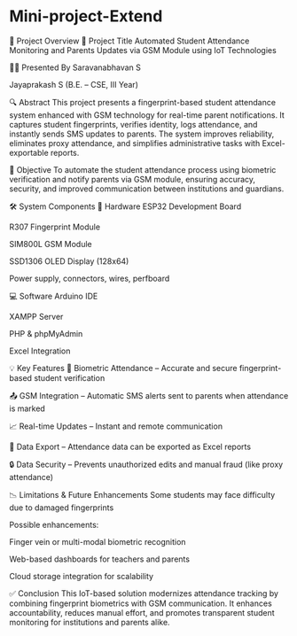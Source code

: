 # Mini-project-Extend

📲 Project Overview
🔖 Project Title
Automated Student Attendance Monitoring and Parents Updates via GSM Module using IoT Technologies

🙋‍♂️ Presented By
Saravanabhavan S

Jayaprakash S
(B.E. – CSE, III Year)

🔍 Abstract
This project presents a fingerprint-based student attendance system enhanced with GSM technology for real-time parent notifications. It captures student fingerprints, verifies identity, logs attendance, and instantly sends SMS updates to parents. The system improves reliability, eliminates proxy attendance, and simplifies administrative tasks with Excel-exportable reports.

🎯 Objective
To automate the student attendance process using biometric verification and notify parents via GSM module, ensuring accuracy, security, and improved communication between institutions and guardians.

🛠️ System Components
🔧 Hardware
ESP32 Development Board

R307 Fingerprint Module

SIM800L GSM Module

SSD1306 OLED Display (128x64)

Power supply, connectors, wires, perfboard

💻 Software
Arduino IDE

XAMPP Server

PHP & phpMyAdmin

Excel Integration

💡 Key Features
📌 Biometric Attendance – Accurate and secure fingerprint-based student verification

📤 GSM Integration – Automatic SMS alerts sent to parents when attendance is marked

📈 Real-time Updates – Instant and remote communication

📁 Data Export – Attendance data can be exported as Excel reports

🔒 Data Security – Prevents unauthorized edits and manual fraud (like proxy attendance)

📉 Limitations & Future Enhancements
Some students may face difficulty due to damaged fingerprints

Possible enhancements:

Finger vein or multi-modal biometric recognition

Web-based dashboards for teachers and parents

Cloud storage integration for scalability

✅ Conclusion
This IoT-based solution modernizes attendance tracking by combining fingerprint biometrics with GSM communication. It enhances accountability, reduces manual effort, and promotes transparent student monitoring for institutions and parents alike.

